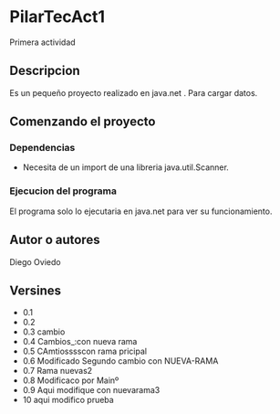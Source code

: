 
# PilarTecAct1
Primera actividad

## Descripcion

Es un pequeño proyecto realizado en java.net . Para cargar datos.  

## Comenzando el proyecto

### Dependencias

- Necesita de un import de una libreria java.util.Scanner.

### Ejecucion del programa

El programa solo lo ejecutaria en java.net para ver su funcionamiento.

## Autor o autores

Diego Oviedo

## Versines
	
- 0.1
- 0.2
- 0.3 cambio
- 0.4 Cambios_:con nueva rama
- 0.5 CAmtiosssscon rama pricipal
- 0.6 Modificado Segundo cambio con NUEVA-RAMA
- 0.7 Rama nuevas2
- 0.8 Modificaco por Mainº
- 0.9 Aqui modifique con nuevarama3
- 10 aqui modifico prueba



